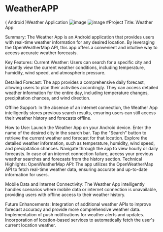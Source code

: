 # WeatherAPP
( Android )Weather Application
![image](https://github.com/Kus-hal/WeatherAPP/assets/88149584/b2197b57-6b01-491d-b38f-9948d98f7a91)
![image](https://github.com/Kus-hal/WeatherAPP/assets/88149584/9817fee8-5183-461e-9959-bc4fc967f946)
#Project Title: Weather App


Summary:
The Weather App is an Android application that provides users with real-time weather information for any desired location. By leveraging the OpenWeatherMap API, this app offers a convenient and intuitive way to access accurate weather forecasts.

Key Features:
Current Weather: Users can search for a specific city and instantly view the current weather conditions, including temperature, humidity, wind speed, and atmospheric pressure.

Detailed Forecast: The app provides a comprehensive daily forecast, allowing users to plan their activities accordingly. They can access detailed weather information for the entire day, including temperature changes, precipitation chances, and wind direction.

Offline Support: In the absence of an internet connection, the Weather App intelligently stores previous search results, ensuring users can still access their weather history and forecasts offline.

How to Use:
Launch the Weather App on your Android device.
Enter the name of the desired city in the search bar.
Tap the "Search" button to retrieve the current weather and forecast for that location.
Explore the detailed weather information, such as temperature, humidity, wind speed, and precipitation chances.
Navigate through the app to view hourly or daily forecasts.
In case of an internet connection failure, access your previous weather searches and forecasts from the history section.
Technical Highlights:
OpenWeatherMap API: The app utilizes the OpenWeatherMap API to fetch real-time weather data, ensuring accurate and up-to-date information for users.

Mobile Data and Internet Connectivity: The Weather App intelligently handles scenarios where mobile data or internet connection is unavailable, providing users with offline access to their weather history.

Future Enhancements:
Integration of additional weather APIs to improve forecast accuracy and provide more comprehensive weather data.
Implementation of push notifications for weather alerts and updates.
Incorporation of location-based services to automatically fetch the user's current location weather.
